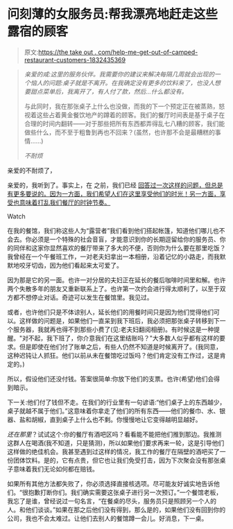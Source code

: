 # 问刻薄的女服务员:帮我漂亮地赶走这些露宿的顾客

> 原文:[https://the take out . com/help-me-get-out-of-camped-restaurant-customers-1832435369](https://thetakeout.com/help-me-get-rid-of-camped-out-restaurant-customers-1832435369)

> *亲爱的咸:这里的服务伙伴。我需要你的建议来解决每隔几周就会出现的一个恼人的问题:桌子就是不离开。在我确定没有更多的饮料来了，也没人想要甜点菜单后，我离开了，有人付了款，然后…什么都没有。*
> 
> 与此同时，我在那张桌子上什么也没做，而我的下一个预定正在被蒸熟，怒视着这些占着黄金餐饮地产的蹲着的顾客。我们的餐厅时间表是基于桌子在合理的时间内翻转——对于那些把所有东西都弄得乱七八糟的顾客，我们能做些什么，而不至于粗鲁到再也不回来？(虽然，也许那不会是最糟糕的事情……)
> 
> *不耐烦*

亲爱的不耐烦了，

亲爱的，我听到了。事实上，在 之前，我们已经 [回答过一次这样的问题，但总是有更多要说的。因为一方面，我们希望人们在这里享受他们的时光！另一方面，享受也意味着打乱我们餐厅的时钟节奏。](https://thetakeout.com/how-can-i-get-rid-of-lingering-customers-who-hang-out-f-1827452228#_ga=2.159127612.743721320.1549236054-1235910833.1537835469)

Watch

在我的餐馆，我们称这些人为“露营者”我们看到他们搭起帐篷，知道他们哪儿也不会去。你必须是一个特殊的社会音盲，才能意识到你的长期逗留给你的服务员、你的同伴和这家你显然喜欢的餐厅带来了多大的不便，否则你为什么要在那里吃饭？我曾经在一个午餐班工作，一对老夫妇拿出一本相册，沿着记忆的小路走，而我默默地咬牙切齿，因为他们看起来太可爱了。

因为那是它的另一面。也许一对分居的夫妇正在延长的餐后咖啡时间里和解。也许两个失散多年的朋友又重新联系上了。也许第一次约会进行得太顺利了，以至于双方都不想停止对话。奇迹可以发生在餐馆里。我见过。

或者，也许他们只是不体谅别人，延长他们的用餐时间只是因为他们觉得他们可以。这样做的问题是，如果他们一直呆到我下班后，我必须把那张桌子转移到下一个服务器，我就再也得不到那些小费了(见:老夫妇翻阅相册)。有时候这是一种提醒。"对不起，我下班了，你介意我们在这里结账吗？"大多数人似乎都有这样的要求。但是即使在他们付了账单之后，有些人仍然不知道是时候离开了。(我同意，这种迟钝让人抓狂。他们以前从未在餐馆吃过饭吗？他们肯定没有工作过，这是肯定的。)

所以，假设他们还没付钱。答案很简单:你放下他们的支票。也许(希望)他们会得到暗示。

下一关:他们付了钱但不走。在我们的行业里有一句谚语:“他们桌子上的东西越少，桌子就越不属于他们。”这意味着你拿走了他们的所有东西——他们的餐巾、水、银器、盐和胡椒，直到桌子上什么也不剩。你慢慢地让它变得越明显越好。

*还在那里*？试试这个:你的餐厅有酒吧区吗？看看能不能把他们推到那边。我推测这群人在喝酒(我不知道，只是猜测)，所以如果他们要求再来一轮，这是引导他们这样做的绝佳机会。我甚至遇到过这样的情况，我工作的餐厅在隔壁的酒吧买了一份团体饮料。是的，它有点贵，但它也让我们免受打击，因为下次聚会没有那张桌子意味着我们无论如何都在赔钱。

如果所有其他方法都失败了，你必须选择直接核选项。尽可能友好诚实地告诉他们。“很抱歉打断你们。我们确实需要这张桌子进行另一次预订。”一个餐馆老板，我忘了是谁，曾经说过一句名言，“在餐桌的尽头，服务员只是照顾另一个人的人。和他们谈谈。”如果在那之后他们没有得到，那么是的，如果他们没有回到你的公司，我也不会太难过。让他们去别人的餐馆蹲一会儿。好消息，下一桌。